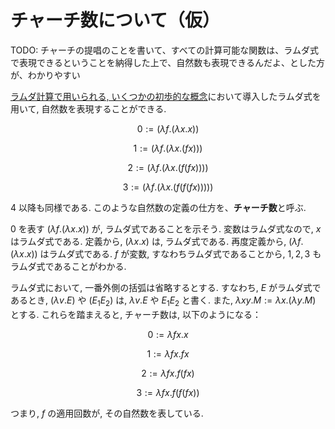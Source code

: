 # チャーチ数について（仮）

TODO:
チャーチの提唱のことを書いて、すべての計算可能な関数は、ラムダ式で表現できるということを納得した上で、自然数も表現できるんだよ、とした方が、わかりやすい

[ラムダ計算で用いられる, いくつかの初歩的な概念](/02_mathematical_logic/%E3%83%A9%E3%83%A0%E3%83%80%E8%A8%88%E7%AE%97%E3%81%A7%E7%94%A8%E3%81%84%E3%82%89%E3%82%8C%E3%82%8B%2C%20%E3%81%84%E3%81%8F%E3%81%A4%E3%81%8B%E3%81%AE%E5%88%9D%E6%AD%A9%E7%9A%84%E3%81%AA%E6%A6%82%E5%BF%B5.md)において導入したラムダ式を用いて, 自然数を表現することができる.

```math
0 := (λf.(λx.x))
```

```math
1 := (λf.(λx.(fx)))
```

```math
2 := (λf.(λx.(f(fx))))
```

```math
3 := (λf.(λx.(f(f(fx)))))
```

$4$ 以降も同様である. このような自然数の定義の仕方を、**チャーチ数**と呼ぶ.

$0$ を表す $(λf.(λx.x))$ が, ラムダ式であることを示そう. 変数はラムダ式なので, $x$ はラムダ式である. 定義から, $(λx.x)$ は, ラムダ式である. 再度定義から, $(λf.(λx.x))$ はラムダ式である. $f$ が変数, すなわちラムダ式であることから, $1, 2, 3$ もラムダ式であることがわかる.

ラムダ式において, 一番外側の括弧は省略するとする. すなわち, $E$ がラムダ式であるとき, $(λv.E)$ や $(E_1 E_2)$ は, $λv.E$ や $E_1 E_2$ と書く. また, $λxy. M := λx. (λy. M)$ とする. これらを踏まえると, チャーチ数は, 以下のようになる：

```math
0 := λfx.x
```

```math
1 := λfx.fx
```

```math
2 := λfx.f(fx)
```

```math
3 := λfx.f(f(fx))
```

つまり, $f$ の適用回数が, その自然数を表している.
